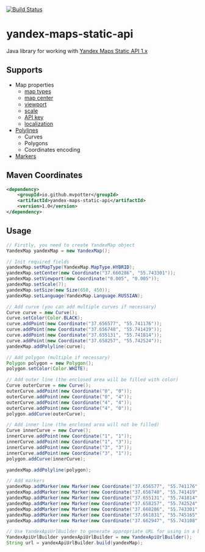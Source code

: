 [![Build Status](https://travis-ci.org/mvpotter/yandex-maps-static-api.svg?branch=master)](https://travis-ci.org/mvpotter/yandex-maps-static-api)

yandex-maps-static-api
======================

Java library for working with [Yandex Maps Static API 1.x](http://api.yandex.ru/maps/doc/staticapi/)

Supports
--------
- Map properties
  - [map types](http://api.yandex.ru/maps/doc/staticapi/1.x/dg/concepts/map_type.xml)
  - [map center](http://api.yandex.ru/maps/doc/staticapi/1.x/dg/concepts/map_center.xml)
  - [viewport](http://api.yandex.ru/maps/doc/staticapi/1.x/dg/concepts/map_viewport.xml)
  - [scale](http://api.yandex.ru/maps/doc/staticapi/1.x/dg/concepts/map_scale.xml)
  - [API key](http://api.yandex.ru/maps/form.xml)
  - [localization](http://api.yandex.ru/maps/doc/staticapi/1.x/dg/concepts/localization.xml)
- [Polylines](http://api.yandex.ru/maps/doc/staticapi/1.x/dg/concepts/polylines.xml)
  - Curves
  - Polygons
  - Coordinates encoding
- [Markers](http://api.yandex.ru/maps/doc/staticapi/1.x/dg/concepts/markers.xml)

Maven Coordinates
-----------------
```xml
<dependency>
    <groupId>io.github.mvpotter</groupId>
    <artifactId>yandex-maps-static-api</artifactId>
    <version>1.0</version>
</dependency>
```

Usage
-----
```Java
// Firstly, you need to create YandexMap object
YandexMap yandexMap = new YandexMap();

// Init required fields
yandexMap.setMapType(YandexMap.MapType.HYBRID);
yandexMap.setCenter(new Coordinate("37.660286", "55.743301"));
yandexMap.setViewport(new Coordinate("0.005", "0.005"));
yandexMap.setScale(7);
yandexMap.setSize(new Size(650, 450));
yandexMap.setLanguage(YandexMap.Language.RUSSIAN);

// Add curve (you can add multiple curves if necessary)
Curve curve = new Curve();
curve.setColor(Color.BLACK);
curve.addPoint(new Coordinate("37.656577", "55.741176"));
curve.addPoint(new Coordinate("37.656748", "55.741419"));
curve.addPoint(new Coordinate("37.655131", "55.741814"));
curve.addPoint(new Coordinate("37.658257", "55.742524"));
yandexMap.addPolyline(curve);

// Add polygon (multiple if necessary)
Polygon polygon = new Polygon();
polygon.setColor(Color.WHITE);

// Add outer line (the enclosed area will be filled with color)
Curve outerCurve = new Curve();
outerCurve.addPoint(new Coordinate("0", "0"));
outerCurve.addPoint(new Coordinate("0", "4"));
outerCurve.addPoint(new Coordinate("4", "4"));
outerCurve.addPoint(new Coordinate("4", "0"));
polygon.addCurve(outerCurve);

// Add inner line (the enclosed area will not be filled)
Curve innerCurve = new Curve();
innerCurve.addPoint(new Coordinate("1", "1"));
innerCurve.addPoint(new Coordinate("1", "3"));
innerCurve.addPoint(new Coordinate("3", "3"));
innerCurve.addPoint(new Coordinate("3", "1"));
polygon.addCurve(innerCurve);

yandexMap.addPolyline(polygon);

// Add markers
yandexMap.addMarker(new Marker(new Coordinate("37.656577", "55.741176")));
yandexMap.addMarker(new Marker(new Coordinate("37.656748", "55.741419"), Style.FLAG));
yandexMap.addMarker(new Marker(new Coordinate("37.655131", "55.741814"), Style.PIN, Type.BLACK));
yandexMap.addMarker(new Marker(new Coordinate("37.658257", "55.742524"), Style.PIN, Type.GRAY));
yandexMap.addMarker(new Marker(new Coordinate("37.660286", "55.743301"), Style.SQUARE, Type.A));
yandexMap.addMarker(new Marker(new Coordinate("37.661831", "55.745165"), Style.SQUARE, Type.B));
yandexMap.addMarker(new Marker(new Coordinate("37.662947", "55.743108"), Style.ROUND, Type.B));

// Use YandexApiUrlBuilder to generate appropriate URL for using in a browser or web component
YandexApiUrlBuilder yandexApiUrlBuilder = new YandexApiUrlBuilder();
String url = yandexApiUrlBuilder.build(yandexMap);
```

